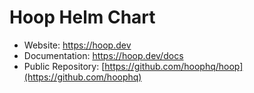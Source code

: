 # Hoop Helm Chart

- Website: https://hoop.dev
- Documentation: https://hoop.dev/docs
- Public Repository: [https://github.com/hoophq/hoop](https://github.com/hoophq)
